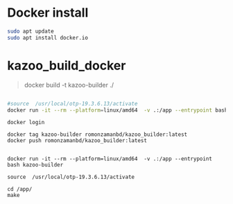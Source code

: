 # Docker install

```bash
sudo apt update
sudo apt install docker.io


```


# kazoo_build_docker

>docker build -t kazoo-builder ./

```bash

#source  /usr/local/otp-19.3.6.13/activate
docker run -it --rm --platform=linux/amd64  -v .:/app --entrypoint bash kazoo-builder

```


```
docker login

docker tag kazoo-builder romonzamanbd/kazoo_builder:latest
docker push romonzamanbd/kazoo_builder:latest

```


```

docker run -it --rm --platform=linux/amd64  -v .:/app --entrypoint bash kazoo-builder

source  /usr/local/otp-19.3.6.13/activate

cd /app/
make

```